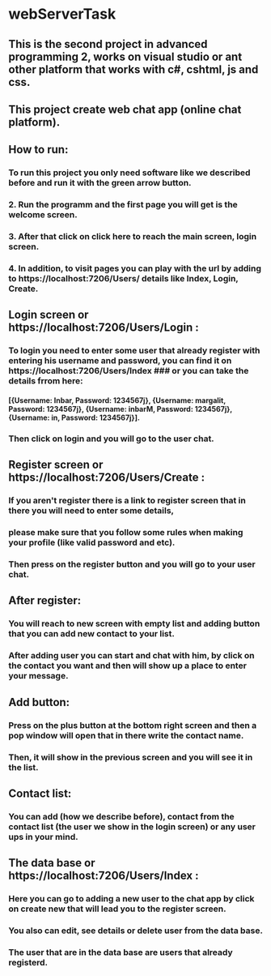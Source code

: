 # webServerTask

## This is the second project in advanced programming 2, works on visual studio or ant other platform that works with c#, cshtml, js and css.
## This project create web chat app (online chat platform).


## How to run:
### To run this project you only need software like we described before and run it with the green arrow button.
### 2. Run the programm and the first page you will get is the welcome screen.
### 3. After that click on click here to reach the main screen, login screen.
### 4. In addition, to visit pages you can play with the url by adding to https://localhost:7206/Users/ details like Index, Login, Create.


## Login screen or https://localhost:7206/Users/Login :
### To login you need to enter some user that already register with entering his username and password, you can find it on https://localhost:7206/Users/Index          ### or you can take the details frrom here:
#### [{Username: Inbar, Password: 1234567j}, {Username: margalit, Password: 1234567j}, {Username: inbarM, Password: 1234567j}, {Username: in, Password: 1234567j}].
### Then click on login and you will go to the user chat.


## Register screen or https://localhost:7206/Users/Create :
### If you aren't register there is a link to register screen that in there you will need to enter some details,
### please make sure that you follow some rules when making your profile (like valid password and etc).
### Then press on the register button and you will go to your user chat.


## After register:
### You will reach to new screen with empty list and adding button that you can add new contact to your list.
### After adding user you can start and chat with him, by click on the contact you want and then will show up a place to enter your message.


## Add button:
### Press on the plus button at the bottom right screen and then a pop window will open that in there write the contact name.
### Then, it will show in the previous screen and you will see it in the list.


## Contact list:
### You can add (how we describe before), contact from the contact list (the user we show in the login screen) or any user ups in your mind.


## The data base or https://localhost:7206/Users/Index :
### Here you can go to adding a new user to the chat app by click on create new that will lead you to the register screen.
### You also can edit, see details or delete user from the data base.
### The user that are in the data base are users that already registerd.
